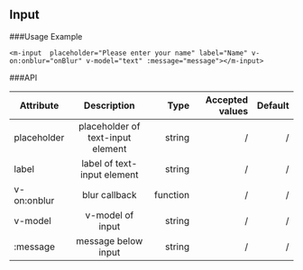 ## Input 

###Usage Example

```
<m-input  placeholder="Please enter your name" label="Name" v-on:onblur="onBlur" v-model="text" :message="message"></m-input>
```

###API

| Attribute      |Description  |Type  |Accepted values|Default|
| ------------- |:-------------:| -----:|-----:|-----:|
| placeholder| placeholder of text-input element | string|/|/|
| label| label of text-input element | string|/|/|
| v-on:onblur| blur callback| function|/|/|
| v-model| v-model of input| string|/|/|
|:message| message below input | string|/|/|